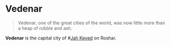 # Vedenar

> Vedenar, one of the great cities of the world, was now little more than a heap of rubble and ash.

**Vedenar** is the capital city of #[Jah Keved](locations/jah-keved) on Roshar.
